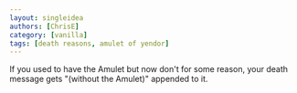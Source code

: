 ```yaml
---
layout: singleidea
authors: [ChrisE]
category: [vanilla]
tags: [death reasons, amulet of yendor]
---
```

If you used to have the Amulet but now don't for some reason, your death message gets "(without the Amulet)" appended to it.
